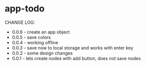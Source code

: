 # app-todo

CHANGE LOG:
* 0.0.6 - create an app object
* 0.0.5 - save colors
* 0.0.4 - working offline
* 0.0.3 - save now to local storage and works with enter key
* 0.0.2 - some design changes
* 0.0.1 - lets create nodes with add button, does not save nodes
